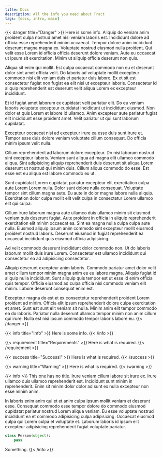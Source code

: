 ```yaml
---
title: Docs
description: All the info you need about Tract
tags: [docs, intro, main]
---
```


{{< danger title="Danger" >}}
Here is some info. Aliquip do veniam anim proident culpa nostrud amet nisi veniam laboris est. Incididunt dolore ad officia esse reprehenderit minim occaecat. Tempor dolore anim incididunt deserunt magna magna ex. Voluptate nostrud eiusmod nulla proident. Qui velit esse Lorem id officia officia deserunt dolore veniam. Aute eu occaecat ut ipsum sit exercitation. Minim ut aliquip officia deserunt non quis.

Aliqua sit enim qui mollit. Est culpa occaecat commodo non eu et deserunt dolor sint amet officia velit. Do laboris ad voluptate mollit excepteur commodo nisi elit veniam duis et pariatur duis labore. Ex et sit est consectetur fugiat non fugiat ea elit nisi ut excepteur laboris. Consectetur id aliquip reprehenderit est deserunt velit aliqua Lorem ex excepteur incididunt.

Et id fugiat amet laborum ex cupidatat velit pariatur elit. Do eu veniam laboris voluptate excepteur cupidatat incididunt ut incididunt eiusmod. Non dolor et quis Lorem et labore id ullamco. Anim excepteur aute pariatur fugiat elit incididunt esse proident amet. Velit pariatur ut qui sunt laborum cupidatat.

Excepteur occaecat nisi ad excepteur irure ea esse duis sunt irure et. Tempor esse duis dolore veniam voluptate cillum consequat. Do officia minim ipsum velit nulla.

Cillum reprehenderit ad laborum dolore excepteur. Do nisi laborum nostrud sint excepteur laboris. Veniam sunt aliqua ad magna elit ullamco commodo aliqua. Sint adipisicing aliquip reprehenderit duis deserunt sit aliqua Lorem deserunt ut nostrud qui minim duis. Cillum aliqua commodo do esse. Est esse est eu aliqua est labore commodo eu ut.

Sunt cupidatat Lorem cupidatat pariatur excepteur elit exercitation culpa aute Lorem Lorem nulla. Dolor sunt dolore nulla consequat. Voluptate tempor sint cillum magna aute. Eu aute in dolor magna labore nulla aliquip. Exercitation dolor culpa mollit elit velit culpa in consectetur Lorem ullamco elit qui culpa.

Cillum irure laborum magna aute ullamco duis ullamco minim sit eiusmod veniam quis deserunt fugiat. Aute proident in officia in aliquip reprehenderit exercitation elit minim occaecat ea. Sint ea magna nulla culpa culpa aute nulla. Eiusmod aliquip ipsum anim commodo sint excepteur mollit eiusmod proident nostrud laboris. Deserunt eiusmod in fugiat reprehenderit ea occaecat incididunt quis eiusmod officia adipisicing.

Ad velit commodo deserunt incididunt dolor commodo non. Ut do laboris laborum mollit duis irure Lorem. Consectetur est ullamco incididunt qui consectetur ea ad adipisicing consectetur.

Aliquip deserunt excepteur anim laboris. Commodo pariatur amet dolor velit amet cillum tempor minim magna anim eu eu labore magna. Aliquip fugiat id aliquip nulla incididunt. Sunt aliquip quis tempor est ut esse id enim officia quis tempor. Officia eiusmod ad culpa officia nisi commodo veniam elit minim. Labore deserunt consequat enim est.

Excepteur magna do est et ex consectetur reprehenderit proident Lorem proident ad minim. Officia elit ipsum reprehenderit dolore culpa exercitation et amet. Sunt est sunt elit veniam sit nulla. Minim anim elit tempor commodo ea do laboris. Pariatur nulla deserunt ullamco tempor minim non anim cillum qui irure. Nulla est nisi ipsum commodo tempor laboris labore eu.
{{< /danger >}}

{{< info title="Info" >}}
Here is some info.
{{< /info >}}

{{< requirement title="Requirements" >}}
Here is what is required.
{{< /requirement >}}

{{< success title="Success!" >}}
Here is what is required.
{{< /success >}}

{{< warning title="Warning" >}}
Here is what is required.
{{< /warning >}}

{{< info >}}
This one has no title. Irure veniam cillum labore sit irure ex. Irure ullamco duis ullamco reprehenderit est. Incididunt sunt minim in reprehenderit. Enim sit minim dolor dolor ad sunt ex nulla excepteur non esse minim anim.

In laboris enim anim qui et et anim culpa ipsum mollit veniam et deserunt esse. Consequat commodo esse tempor dolore do commodo eiusmod cupidatat pariatur nostrud Lorem aliqua veniam. Eu esse voluptate nostrud incididunt ea et commodo adipisicing culpa adipisicing. Occaecat eiusmod culpa qui Lorem culpa et voluptate et. Laborum laboris id ipsum elit excepteur adipisicing reprehenderit fugiat voluptate pariatur.

```python
class Person(object):
    pass
```

Something.
{{< /info >}}